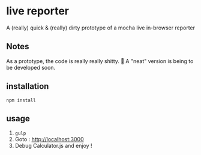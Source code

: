 # live reporter
A (really) quick & (really) dirty prototype of a mocha live in-browser reporter

## Notes
As a prototype, the code is really really shitty. :poop:
A "neat" version is being to be developed soon.

## installation

```npm install```

## usage

1. ```gulp```
2. Goto : [http://localhost:3000](http://localhost:3000)
3. Debug Calculator.js and enjoy !
